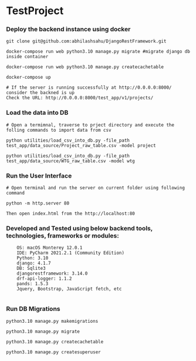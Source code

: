# TestProject

### Deploy the backend instance using docker
```
git clone git@github.com:abhilashsahu/DjangoRestFramework.git

docker-compose run web python3.10 manage.py migrate #migrate django db inside container

docker-compose run web python3.10 manage.py createcachetable

docker-compose up

# If the server is running successfully at http://0.0.0.0:8000/ consider the backned is up
Check the URL: http://0.0.0.0:8000/test_app/v1/projects/

```

### Load the data into DB
```
# Open a termimnal, traverse to prject directory and execute the folling commands to import data from csv

python utilities/load_csv_into_db.py -file_path test_app/data_source/Project_raw_table.csv -model project

python utilities/load_csv_into_db.py -file_path test_app/data_source/WTG_raw_table.csv -model wtg

```

### Run the User Interface
```
# Open terminal and run the server on current folder using following command

python -m http.server 80

Then open index.html from the http://localhost:80

```


### Developed and Tested using below backend tools, technologies, frameworks or modules:
```
    OS: macOS Monterey 12.0.1
    IDE: PyCharm 2021.2.1 (Community Edition)
    Python: 3.10
    django: 4.1.7
    DB: Sqlite3
    djangorestframework: 3.14.0
    drf-api-logger: 1.1.2
    pands: 1.5.3
    Jquery, Bootstrap, JavaScript fetch, etc
 
```


### Run DB Migrations
```
python3.10 manage.py makemigrations

python3.10 manage.py migrate

python3.10 manage.py createcachetable

python3.10 manage.py createsuperuser

```
